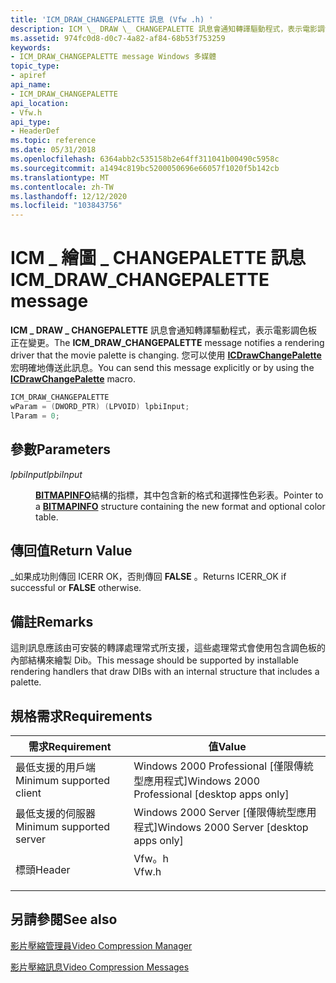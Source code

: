 ```yaml
---
title: 'ICM_DRAW_CHANGEPALETTE 訊息 (Vfw .h) '
description: ICM \_ DRAW \_ CHANGEPALETTE 訊息會通知轉譯驅動程式，表示電影調色板正在變更。 您可以使用 ICDrawChangePalette 宏明確地傳送此訊息。
ms.assetid: 974fc0d8-d0c7-4a82-af84-68b53f753259
keywords:
- ICM_DRAW_CHANGEPALETTE message Windows 多媒體
topic_type:
- apiref
api_name:
- ICM_DRAW_CHANGEPALETTE
api_location:
- Vfw.h
api_type:
- HeaderDef
ms.topic: reference
ms.date: 05/31/2018
ms.openlocfilehash: 6364abb2c535158b2e64ff311041b00490c5958c
ms.sourcegitcommit: a1494c819bc5200050696e66057f1020f5b142cb
ms.translationtype: MT
ms.contentlocale: zh-TW
ms.lasthandoff: 12/12/2020
ms.locfileid: "103843756"
---
```

# <a name="icm_draw_changepalette-message"></a><span data-ttu-id="e86c7-105">ICM \_ 繪圖 \_ CHANGEPALETTE 訊息</span><span class="sxs-lookup"><span data-stu-id="e86c7-105">ICM\_DRAW\_CHANGEPALETTE message</span></span>

<span data-ttu-id="e86c7-106">**ICM \_ DRAW \_ CHANGEPALETTE** 訊息會通知轉譯驅動程式，表示電影調色板正在變更。</span><span class="sxs-lookup"><span data-stu-id="e86c7-106">The **ICM\_DRAW\_CHANGEPALETTE** message notifies a rendering driver that the movie palette is changing.</span></span> <span data-ttu-id="e86c7-107">您可以使用 [**ICDrawChangePalette**](/windows/desktop/api/Vfw/nf-vfw-icdrawchangepalette) 宏明確地傳送此訊息。</span><span class="sxs-lookup"><span data-stu-id="e86c7-107">You can send this message explicitly or by using the [**ICDrawChangePalette**](/windows/desktop/api/Vfw/nf-vfw-icdrawchangepalette) macro.</span></span>


```C++
ICM_DRAW_CHANGEPALETTE 
wParam = (DWORD_PTR) (LPVOID) lpbiInput; 
lParam = 0; 
```



## <a name="parameters"></a><span data-ttu-id="e86c7-108">參數</span><span class="sxs-lookup"><span data-stu-id="e86c7-108">Parameters</span></span>

<dl> <dt>

<span data-ttu-id="e86c7-109"><span id="lpbiInput"></span><span id="lpbiinput"></span><span id="LPBIINPUT"></span>*lpbiInput*</span><span class="sxs-lookup"><span data-stu-id="e86c7-109"><span id="lpbiInput"></span><span id="lpbiinput"></span><span id="LPBIINPUT"></span>*lpbiInput*</span></span>
</dt> <dd>

<span data-ttu-id="e86c7-110">[**BITMAPINFO**](/windows/win32/api/wingdi/ns-wingdi-bitmapinfo)結構的指標，其中包含新的格式和選擇性色彩表。</span><span class="sxs-lookup"><span data-stu-id="e86c7-110">Pointer to a [**BITMAPINFO**](/windows/win32/api/wingdi/ns-wingdi-bitmapinfo) structure containing the new format and optional color table.</span></span>

</dd> </dl>

## <a name="return-value"></a><span data-ttu-id="e86c7-111">傳回值</span><span class="sxs-lookup"><span data-stu-id="e86c7-111">Return Value</span></span>

<span data-ttu-id="e86c7-112">\_如果成功則傳回 ICERR OK，否則傳回 **FALSE** 。</span><span class="sxs-lookup"><span data-stu-id="e86c7-112">Returns ICERR\_OK if successful or **FALSE** otherwise.</span></span>

## <a name="remarks"></a><span data-ttu-id="e86c7-113">備註</span><span class="sxs-lookup"><span data-stu-id="e86c7-113">Remarks</span></span>

<span data-ttu-id="e86c7-114">這則訊息應該由可安裝的轉譯處理常式所支援，這些處理常式會使用包含調色板的內部結構來繪製 Dib。</span><span class="sxs-lookup"><span data-stu-id="e86c7-114">This message should be supported by installable rendering handlers that draw DIBs with an internal structure that includes a palette.</span></span>

## <a name="requirements"></a><span data-ttu-id="e86c7-115">規格需求</span><span class="sxs-lookup"><span data-stu-id="e86c7-115">Requirements</span></span>



| <span data-ttu-id="e86c7-116">需求</span><span class="sxs-lookup"><span data-stu-id="e86c7-116">Requirement</span></span> | <span data-ttu-id="e86c7-117">值</span><span class="sxs-lookup"><span data-stu-id="e86c7-117">Value</span></span> |
|-------------------------------------|----------------------------------------------------------------------------------|
| <span data-ttu-id="e86c7-118">最低支援的用戶端</span><span class="sxs-lookup"><span data-stu-id="e86c7-118">Minimum supported client</span></span><br/> | <span data-ttu-id="e86c7-119">Windows 2000 Professional \[僅限傳統型應用程式\]</span><span class="sxs-lookup"><span data-stu-id="e86c7-119">Windows 2000 Professional \[desktop apps only\]</span></span><br/>                       |
| <span data-ttu-id="e86c7-120">最低支援的伺服器</span><span class="sxs-lookup"><span data-stu-id="e86c7-120">Minimum supported server</span></span><br/> | <span data-ttu-id="e86c7-121">Windows 2000 Server \[僅限傳統型應用程式\]</span><span class="sxs-lookup"><span data-stu-id="e86c7-121">Windows 2000 Server \[desktop apps only\]</span></span><br/>                             |
| <span data-ttu-id="e86c7-122">標頭</span><span class="sxs-lookup"><span data-stu-id="e86c7-122">Header</span></span><br/>                   | <dl> <span data-ttu-id="e86c7-123"><dt>Vfw。h</dt></span><span class="sxs-lookup"><span data-stu-id="e86c7-123"><dt>Vfw.h</dt></span></span> </dl> |



## <a name="see-also"></a><span data-ttu-id="e86c7-124">另請參閱</span><span class="sxs-lookup"><span data-stu-id="e86c7-124">See also</span></span>

<dl> <dt>

[<span data-ttu-id="e86c7-125">影片壓縮管理員</span><span class="sxs-lookup"><span data-stu-id="e86c7-125">Video Compression Manager</span></span>](video-compression-manager.md)
</dt> <dt>

[<span data-ttu-id="e86c7-126">影片壓縮訊息</span><span class="sxs-lookup"><span data-stu-id="e86c7-126">Video Compression Messages</span></span>](video-compression-messages.md)
</dt> </dl>

 

